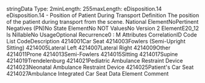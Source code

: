 

stringData Type: 2minLength: 255maxLength: 
eDisposition.14
eDisposition.14 - Position of Patient During Transport
Definition
The position of the patient during transport from the scene.
National ElementNoPertinent Negatives (PN)No
State ElementNo
NOT ValuesNo
Version 2 ElementE20_12
Is NillableNo
UsageOptional
Recurrence0 : M
Attributes
CorrelationID
Code List
CodeDescription
4214001Car Seat
4214003Fowlers (Semi-Upright Sitting)
4214005Lateral Left
4214007Lateral Right
4214009Other
4214011Prone
4214013Semi-Fowlers
4214015Sitting
4214017Supine
4214019Trendelenburg
4214021Pediatric Ambulance Restraint Device
4214023Neonatal Ambulance Restraint Device
4214025Patient's Car Seat
4214027Ambulance Integrated Car Seat
Data Element Comment